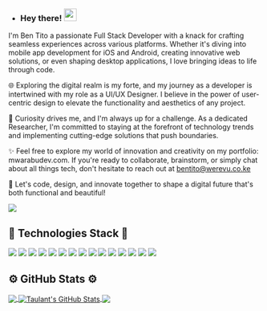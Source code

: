 - ### Hey there! <img src="https://media.giphy.com/media/hvRJCLFzcasrR4ia7z/giphy.gif" width="25px">
I'm Ben Tito a passionate Full Stack Developer with a knack for crafting seamless experiences across various platforms. Whether it's diving into mobile app development for iOS and Android, creating innovative web solutions, or even shaping desktop applications, I love bringing ideas to life through code.

🌐 Exploring the digital realm is my forte, and my journey as a developer is intertwined with my role as a UI/UX Designer. I believe in the power of user-centric design to elevate the functionality and aesthetics of any project.

🔬 Curiosity drives me, and I'm always up for a challenge. As a dedicated Researcher, I'm committed to staying at the forefront of technology trends and implementing cutting-edge solutions that push boundaries.

✨ Feel free to explore my world of innovation and creativity on my portfolio: mwarabudev.com. If you're ready to collaborate, brainstorm, or simply chat about all things tech, don't hesitate to reach out at bentito@werevu.co.ke

🚀 Let's code, design, and innovate together to shape a digital future that's both functional and beautiful!



<img align="center" src= "https://github-profile-trophy.vercel.app/?username=bkyalo&theme=dracula&rank=S,AAA,AA,B,C,A&margin-w=10" />
  

## 🔧 Technologies Stack 🔧
![](https://img.shields.io/badge/OS-Mac-informational?style=flat&logo=apple&logoColor=white&color=blueviolet)
![](https://img.shields.io/badge/OS-Windows-informational?style=flat&logo=windows&logoColor=white&color=blueviolet)
![](https://img.shields.io/badge/OS-Linux-informational?style=flat&logo=linux&logoColor=white&color=blueviolet)
![](https://img.shields.io/badge/Code-HTML5-informational?style=flat&logo=html5&logoColor=white&color=blueviolet)
![](https://img.shields.io/badge/Code-CSS3-informational?style=flat&logo=css3&logoColor=white&color=blueviolet)
![](https://img.shields.io/badge/Code-PHP-informational?style=flat&logo=php&logoColor=white&color=blueviolet)
![](https://img.shields.io/badge/Code-JavaScript-informational?style=flat&logo=javascript&logoColor=white&color=blueviolet)
![](https://img.shields.io/badge/Code-Python-informational?style=flat&logo=python&logoColor=white&color=blueviolet)
![](https://img.shields.io/badge/Code-csharp-informational?style=flat&logo=csharp&logoColor=white&color=blueviolet)
![](https://img.shields.io/badge/Code-SQL-informational?style=flat&logo=mysql&logoColor=white&color=blueviolet)
![](https://img.shields.io/badge/Code-Swift-informational?style=flat&logo=swift&logoColor=white&color=blueviolet)
![](https://img.shields.io/badge/Shell-Bash-informational?style=flat&logo=gnu-bash&logoColor=white&color=blueviolet)
![](https://img.shields.io/badge/GitHub-Git-informational?style=flat&logo=git&logoColor=white&color=blueviolet)
![](https://img.shields.io/badge/IDE-VSCode-informational?style=flat&logo=visualstudiocode&logoColor=white&color=blueviolet)
![](https://img.shields.io/badge/IDE-Xcode-informational?style=flat&logo=xcode&logoColor=white&color=blueviolet)

## ⚙️ GitHub Stats ⚙️

<a href="https://github.com/bkyalo/bkyalo">
  <img align="center" src="https://github-readme-stats.vercel.app/api/top-langs/?username=bkyalo&hide=java,html,tex&title_color=ffffff&text_color=c9cacc&icon_color=blueviolet&bg_color=1d1f21&langs_count=3" />
</a>
<a href="https://github.com/bkyalo/bkyalo">
  <img align="center" src="https://github-readme-stats.vercel.app/api?username=bkyalo&show_icons=true&line_height=27&count_private=true&title_color=ffffff&text_color=c9cacc&icon_color=blueviolet&bg_color=1d1f21" alt="Taulant's GitHub Stats" />
</a>


<a href="https://github.com/bkyalo/DevMwarabu.github.io">
  <img align="center" src="https://github-readme-stats.vercel.app/api/pin/?username=bkyalo&repo=DevMwarabu.github.io&title_color=ffffff&text_color=c9cacc&icon_color=blueviolet&bg_color=1d1f21" />
</a>
